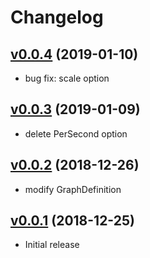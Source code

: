 # Changelog

## [v0.0.4](https://github.com/y-kuno/mackerel-plugin-disk/compare/v0.0.3...v0.0.4) (2019-01-10)

* bug fix: scale option

## [v0.0.3](https://github.com/y-kuno/mackerel-plugin-disk/compare/v0.0.2...v0.0.3) (2019-01-09)

* delete PerSecond option

## [v0.0.2](https://github.com/y-kuno/mackerel-plugin-disk/compare/v0.0.1...v0.0.2) (2018-12-26)

* modify GraphDefinition

## [v0.0.1](https://github.com/y-kuno/mackerel-plugin-disk/compare/v0.0.1) (2018-12-25)

* Initial release
